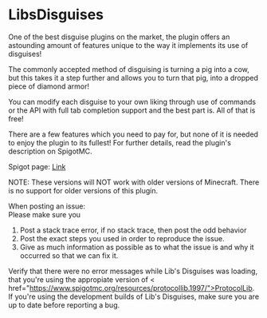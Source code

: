 LibsDisguises
=============

One of the best disguise plugins on the market, the plugin offers an astounding amount of features unique to the way it implements its use of disguises!

The commonly accepted method of disguising is turning a pig into a cow, but this takes it a step further and allows you to turn that pig, into a dropped piece of diamond armor!

You can modify each disguise to your own liking through use of commands or the API with full tab completion support and the best part is. All of that is free!

There are a few features which you need to pay for, but none of it is needed to enjoy the plugin to its fullest! For further details, read the plugin's description on SpigotMC.


Spigot page: <a href="https://www.spigotmc.org/resources/32453/">Link</a>


NOTE: These versions will NOT work with older versions of Minecraft. There is no support for older versions of this plugin.

When posting an issue:<br>
Please make sure you<br>
1) Post a stack trace error, if no stack trace, then post the odd behavior<br>
2) Post the exact steps you used in order to reproduce the issue.<br>
3) Give as much information as possible as to what the issue is and why it occurred so that we can fix it.<br>

Verify that there were no error messages while Lib's Disguises was loading, that you're using the appropiate version of < href="https://www.spigotmc.org/resources/protocollib.1997/">ProtocolLib</a>.
If you're using the development builds of Lib's Disguises, make sure you are up to date before reporting a bug.
